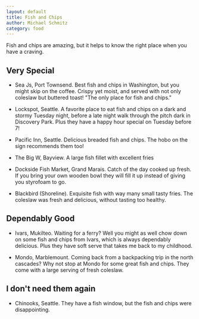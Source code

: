```yaml
---
layout: default
title: Fish and Chips
author: Michael Schmitz
category: food
---
```


Fish and chips are amazing, but it helps to know the right place when you have
a craving.

## Very Special

* Sea Js, Port Townsend.  Best fish and chips in Washington, but you might skip
  on the coffee.  Crispy yet moist, and served with not only coleslaw but
  buttered toast! "The only place for fish and chips."

* Lockspot, Seattle.  A favorite place to eat fish and chips on a dark and
  stormy Tuesday night, before a late night walk through the pitch dark in
  Discovery Park.  Plus they have a happy hour special on Tuesday before 7!

* Pacific Inn, Seattle.  Delicious breaded fish and chips. The hobo on the sign recommends them too!

* The Big W, Bayview.  A large fish fillet with excellent fries

* Dockside Fish Market, Grand Marais.  Catch of the day cooked up fresh.  If you bring your own wooden bowl they will fill it up instead of giving you styrofoam to go.

* Blackbird (Shoreline).  Exquisite fish with way many small tasty fries.
  The coleslaw was fresh and delicious, without tasting too healthy.

## Dependably Good

* Ivars, Mukilteo.  Waiting for a ferry?  Well you might as well chow down on
  some fish and chips from Ivars, which is always dependably delicious.  Plus
  they have soft serve that takes me back to my childhood.

* Mondo, Marblemount.  Coming back from a backpacking trip in the north
  cascades?  Why not stop at Mondo for some great fish and chips.  They come
  with a large serving of fresh coleslaw.

## I don't need them again

* Chinooks, Seattle.  They have a fish window, but the fish and chips were
  disappointing.
